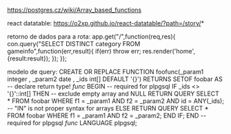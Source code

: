 https://postgres.cz/wiki/Array_based_functions

react datatable: https://o2xp.github.io/react-datatable/?path=/story/*

retorno de dados para a rota:
app.get("/",function(req,res){
    con.query("SELECT DISTINCT category FROM gameinfo",function(err,result){
        if(err) throw err;
        res.render('home',{result:result});
    });
});

modelo de query:
CREATE OR REPLACE FUNCTION foofunc(_param1 integer
                                 , _param2 date
                                 , _ids    int[] DEFAULT '{}')
  RETURNS SETOF foobar AS -- declare return type!
$func$
BEGIN  -- required for plpgsql
   IF _ids <> '{}'::int[] THEN -- exclude empty array and NULL
      RETURN QUERY
      SELECT *
      FROM   foobar
      WHERE  f1 = _param1
      AND    f2 = _param2
      AND    id = ANY(_ids); -- "IN" is not proper syntax for arrays
   ELSE
      RETURN QUERY
      SELECT *
      FROM   foobar
      WHERE  f1 = _param1
      AND    f2 = _param2;
   END IF;
END  -- required for plpgsql
$func$  LANGUAGE plpgsql;
